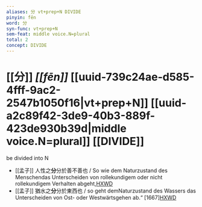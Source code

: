 ```yaml
---
aliases: 分 vt+prep+N DIVIDE
pinyin: fēn
word: 分
syn-func: vt+prep+N
sem-feat: middle voice.N=plural
total: 2
concept: DIVIDE 
---
```

# [[分]] *[[fēn]]*  [[uuid-739c24ae-d585-4fff-9ac2-2547b1050f16|vt+prep+N]] [[uuid-a2c89f42-3de9-40b3-889f-423de930b39d|middle voice.N=plural]] [[DIVIDE]]
be divided into N
 - [[孟子]] 人性之**分**分於善不善也 / So wie dem Naturzustand des Menschendas Unterscheiden von rollekundigem oder nicht rollekundigem Verhalten abgeht,[HXWD](https://hxwd.org/textview.html?location=KR1h0001_tls_011-3a.7)
 - [[孟子]] 猶水之**分**分於東西也 / so geht demNaturzustand des Wassers das Unterscheiden von Ost- oder Westwärtsgehen ab.“ [1667][HXWD](https://hxwd.org/textview.html?location=KR1h0001_tls_011-4a.1)
